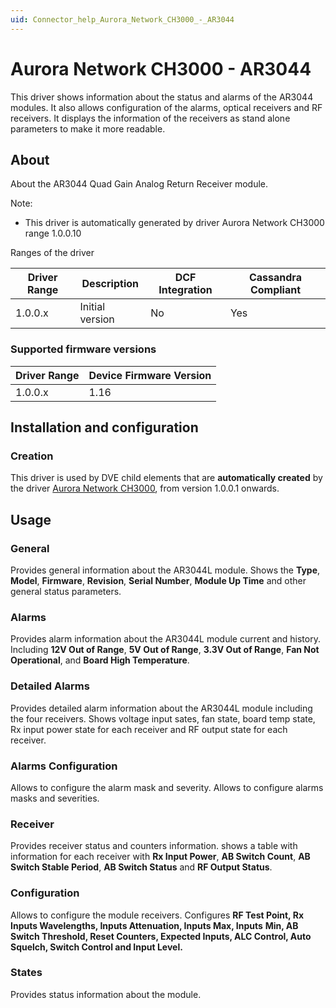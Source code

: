 ```yaml
---
uid: Connector_help_Aurora_Network_CH3000_-_AR3044
---
```


# Aurora Network CH3000 - AR3044

This driver shows information about the status and alarms of the AR3044 modules. It also allows configuration of the alarms, optical receivers and RF receivers. It displays the information of the receivers as stand alone parameters to make it more readable.

## About

About the AR3044 Quad Gain Analog Return Receiver module.

Note:

- This driver is automatically generated by driver Aurora Network CH3000 range 1.0.0.10

Ranges of the driver

| **Driver Range** | **Description** | **DCF Integration** | **Cassandra Compliant** |
|------------------|-----------------|---------------------|-------------------------|
| 1.0.0.x          | Initial version | No                  | Yes                     |

### Supported firmware versions

| **Driver Range** | **Device Firmware Version** |
|------------------|-----------------------------|
| 1.0.0.x          | 1.16                        |

## Installation and configuration

### Creation

This driver is used by DVE child elements that are **automatically created** by the driver [Aurora Network CH3000](xref:Connector_help_Aurora_Network_CH3000), from version 1.0.0.1 onwards.

## Usage

### General

Provides general information about the AR3044L module. Shows the **Type**, **Model**, **Firmware**, **Revision**, **Serial Number**, **Module Up Time** and other general status parameters.

### Alarms

Provides alarm information about the AR3044L module current and history. Including **12V Out of Range**, **5V Out of Range**, **3.3V Out of Range**, **Fan Not Operational**, and **Board High Temperature**.

### Detailed Alarms

Provides detailed alarm information about the AR3044L module including the four receivers. Shows voltage input sates, fan state, board temp state, Rx input power state for each receiver and RF output state for each receiver.

### Alarms Configuration

Allows to configure the alarm mask and severity. Allows to configure alarms masks and severities.

### Receiver

Provides receiver status and counters information. shows a table with information for each receiver with **Rx Input Power**, **AB Switch Count**, **AB Switch Stable Period**, **AB Switch Status** and **RF Output Status**.

### Configuration

Allows to configure the module receivers. Configures **RF Test Point, Rx Inputs Wavelengths, Inputs Attenuation, Inputs Max, Inputs** **Min, AB Switch Threshold, Reset Counters, Expected Inputs, ALC Control, Auto Squelch, Switch Control and Input Level.**

### States

Provides status information about the module.
